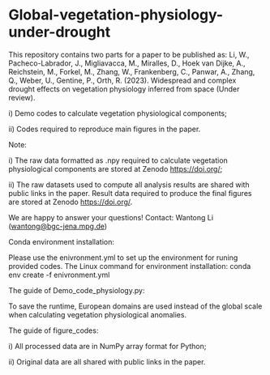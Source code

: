# Global-vegetation-physiology-under-drought

This repository contains two parts for a paper to be published as: Li, W., Pacheco-Labrador, J., Migliavacca, M., Miralles, D., Hoek van Dijke, A., Reichstein, M., Forkel, M., Zhang, W., Frankenberg, C., Panwar, A., Zhang, Q., Weber, U., Gentine, P., Orth, R. (2023). Widespread and complex drought effects on vegetation physiology inferred from space (Under review).

i) Demo codes to calculate vegetation physiological components;

ii) Codes required to reproduce main figures in the paper.

Note:

i) The raw data formatted as .npy required to calculate vegetation physiological components are stored at Zenodo https://doi.org/;

ii) The raw datasets used to compute all analysis results are shared with public links in the paper. Result data  required to produce the final figures  are stored at Zenodo https://doi.org/.

We are happy to answer your questions! Contact: Wantong Li (wantong@bgc-jena.mpg.de)

Conda environment installation:

Please use the enivronment.yml to set up the environment for runing provided codes. The Linux command for environment installation: conda env create -f enivronment.yml

The guide of Demo_code_physiology.py:

To save the runtime, European domains are used instead of the global scale when calculating vegetation physiological anomalies.

The guide of figure_codes:

i) All processed data are in NumPy array format for Python;

ii) Original data are all shared with public links in the paper.
